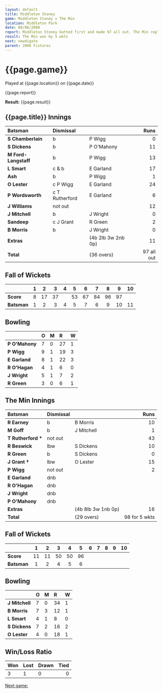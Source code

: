 ```yaml
---
layout: default
title: Middleton Stoney
game: Middleton Stoney v The Min
location: Middleton Park
date: 08/06/2008
report: Middleton Stoney batted first and made 97 all out. The Min replied with 98 for 5 wkts
result: The Min won by 5 wkts
next: newdigate
parent: 2008 Fixtures
---
```


# {{page.game}}

Played at {{page.location}} on {{page.date}}

{{page.report}}

**Result:** {{page.result}}

## {{page.title}} Innings

| Batsman | Dismissal |  | Runs |
|:---|:---|---|---:|
| **S Chamberlain** | b | P Wigg | 0 |
| **S Dickens** | b | P O'Mahony | 11 |
| **M Ford-Langstaff** | b | P Wigg | 13 |
| **L Smart** | c & b | E Garland | 17 |
| **Ash** | b | P Wigg | 1 |
| **O Lester** | c P Wigg | E Garland | 24 |
| **P Wordsworth** | c T Rutherford | E Garland | 6 |
| **J Williams** | not out |  | 12 |
| **J Mitchell** | b | J Wright | 0 |
| **Sandeep** | c J Grant | R Green | 2 |
| **B Morris** | b | J Wright | 0 |
| **Extras** | | (4b 2lb 3w 2nb 0p) | 11 |
| **Total** | | (36 overs) | 97 all out |

## Fall of Wickets

| | 1 | 2 | 3 | 4 | 5 | 6 | 7 | 8 | 9 | 10 |
|---|:---:|:---:|:---:|:---:|:---:|:---:|:---:|:---:|:---:|:---:|
| **Score** | 8 | 17 | 37 |  | 53 | 67 | 84 | 96 | 97 |  |
| **Batsman** | 1 | 2 | 3 | 4 | 5 | 7 | 6 | 9 | 10 | 11 |

## Bowling

| | O | M | R | W |
|---|:---|:---|:---|:---|
| **P O'Mahony** | 7 | 0 | 27 | 1 |
| **P Wigg** | 9 | 1 | 19 | 3 |
| **E Garland** | 8 | 1 | 22 | 3 |
| **R O'Hagan** | 4 | 1 | 6 | 0 |
| **J Wright** | 5 | 1 | 7 | 2 |
| **R Green** | 3 | 0 | 6 | 1 |

## The Min Innings

| Batsman | Dismissal |  | Runs |
|:---|:---|---|---:|
| **R Earney** | b | B Morris | 10 |
| **M Goff** | b | J Mitchell | 1 |
| **T Rutherford &#42;** | not out |  | 43 |
| **R Beswick** | lbw | S Dickens | 10 |
| **R Green** | b | S Dickens | 0 |
| **J Grant &#8224;** | lbw | O Lester | 15 |
| **P Wigg** | not out |  | 2 |
| **E Garland** | dnb |  |  |
| **R O'Hagan** | dnb |  |  |
| **J Wright** | dnb |  |  |
| **P O'Mahony** | dnb |  |  |
| **Extras** | | (4b 8lb 3w 1nb 0p) | 16 |
| **Total** | | (29 overs) | 98 for 5 wkts |

## Fall of Wickets

| | 1 | 2 | 3 | 4 | 5 | 6 | 7 | 8 | 9 | 10 |
|---|:---:|:---:|:---:|:---:|:---:|:---:|:---:|:---:|:---:|:---:|
| **Score** | 11 | 11 | 50 | 50 | 96 |  |  |  |  |  |
| **Batsman** | 1 | 2 | 4 | 5 | 6 |  |  |  |  |  |

## Bowling

| | O | M | R | W |
|---|:---|:---|:---|:---|
| **J Mitchell** | 7 | 0 | 34 | 1 |
| **B Morris** | 7 | 3 | 12 | 1 |
| **L Smart** | 4 | 1 | 8 | 0 |
| **S Dickens** | 7 | 2 | 16 | 2 |
| **O Lester** | 4 | 0 | 18 | 1 |

## Win/Loss Ratio

| Won | Lost | Drawn | Tied |
|:---|:---|:---|---:|
| 3 | 1 | 0 | 0 |

[Next game:]({{page.next}})